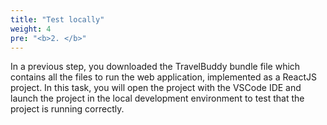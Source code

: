 ```yaml
---
title: "Test locally"
weight: 4
pre: "<b>2. </b>"
---
```


In a previous step, you downloaded the TravelBuddy bundle file which contains all the files to run the web application, implemented as a ReactJS project. 
In this task, you will open the project with the VSCode IDE and launch the project in the local development environment to test that the project is running correctly. 

